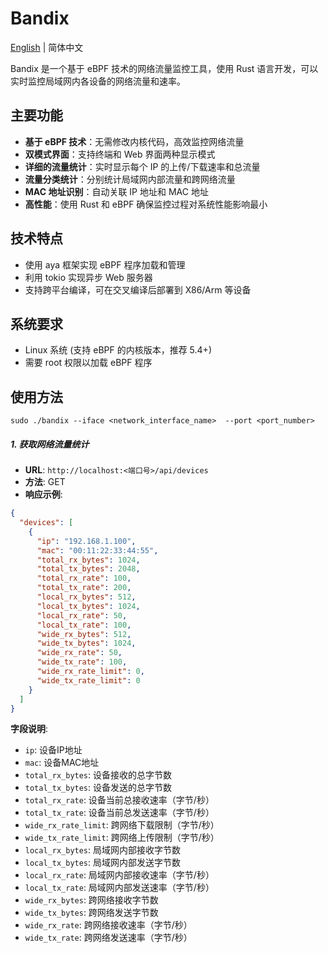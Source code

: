 # Bandix

[English](README.md) | 简体中文

Bandix 是一个基于 eBPF 技术的网络流量监控工具，使用 Rust 语言开发，可以实时监控局域网内各设备的网络流量和速率。

## 主要功能

- **基于 eBPF 技术**：无需修改内核代码，高效监控网络流量
- **双模式界面**：支持终端和 Web 界面两种显示模式
- **详细的流量统计**：实时显示每个 IP 的上传/下载速率和总流量
- **流量分类统计**：分别统计局域网内部流量和跨网络流量
- **MAC 地址识别**：自动关联 IP 地址和 MAC 地址
- **高性能**：使用 Rust 和 eBPF 确保监控过程对系统性能影响最小

## 技术特点

- 使用 aya 框架实现 eBPF 程序加载和管理
- 利用 tokio 实现异步 Web 服务器
- 支持跨平台编译，可在交叉编译后部署到 X86/Arm 等设备
## 系统要求

- Linux 系统 (支持 eBPF 的内核版本，推荐 5.4+)
- 需要 root 权限以加载 eBPF 程序

## 使用方法

```shell
sudo ./bandix --iface <network_interface_name>  --port <port_number>
```

##### 1. 获取网络流量统计
- **URL**: `http://localhost:<端口号>/api/devices`
- **方法**: GET
- **响应示例**:
```json
{
  "devices": [
    {
      "ip": "192.168.1.100",
      "mac": "00:11:22:33:44:55",
      "total_rx_bytes": 1024,
      "total_tx_bytes": 2048,
      "total_rx_rate": 100,
      "total_tx_rate": 200,
      "local_rx_bytes": 512,
      "local_tx_bytes": 1024,
      "local_rx_rate": 50,
      "local_tx_rate": 100,
      "wide_rx_bytes": 512,
      "wide_tx_bytes": 1024,
      "wide_rx_rate": 50,
      "wide_tx_rate": 100,
      "wide_rx_rate_limit": 0,
      "wide_tx_rate_limit": 0
    }
  ]
}
```

**字段说明**:
- `ip`: 设备IP地址
- `mac`: 设备MAC地址
- `total_rx_bytes`: 设备接收的总字节数
- `total_tx_bytes`: 设备发送的总字节数
- `total_rx_rate`: 设备当前总接收速率（字节/秒）
- `total_tx_rate`: 设备当前总发送速率（字节/秒）
- `wide_rx_rate_limit`: 跨网络下载限制（字节/秒）
- `wide_tx_rate_limit`: 跨网络上传限制（字节/秒）
- `local_rx_bytes`: 局域网内部接收字节数
- `local_tx_bytes`: 局域网内部发送字节数
- `local_rx_rate`: 局域网内部接收速率（字节/秒）
- `local_tx_rate`: 局域网内部发送速率（字节/秒）
- `wide_rx_bytes`: 跨网络接收字节数
- `wide_tx_bytes`: 跨网络发送字节数
- `wide_rx_rate`: 跨网络接收速率（字节/秒）
- `wide_tx_rate`: 跨网络发送速率（字节/秒）

